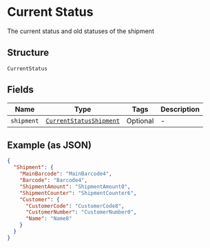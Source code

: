 
# Current Status

The current status and old statuses of the shipment

## Structure

`CurrentStatus`

## Fields

| Name | Type | Tags | Description |
|  --- | --- | --- | --- |
| `shipment` | [`CurrentStatusShipment`](../../doc/models/current-status-shipment.md) | Optional | - |

## Example (as JSON)

```json
{
  "Shipment": {
    "MainBarcode": "MainBarcode4",
    "Barcode": "Barcode4",
    "ShipmentAmount": "ShipmentAmount0",
    "ShipmentCounter": "ShipmentCounter6",
    "Customer": {
      "CustomerCode": "CustomerCode8",
      "CustomerNumber": "CustomerNumber0",
      "Name": "Name8"
    }
  }
}
```

